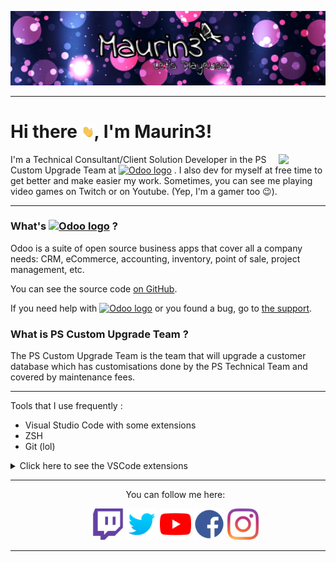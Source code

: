 ![banner](./images/banner.png)

---

# Hi there <img src="./images/hi.gif" width="20"/>, I'm Maurin3!

<img src="https://media.giphy.com/media/DDYvdi4RY5wze/giphy.gif" align="right" width="75"/>

I'm a Technical Consultant/Client Solution Developer in the PS Custom Upgrade Team at [![Odoo logo][2]][1] . I also dev for myself at free time to get better and make easier my work. Sometimes, you can see me playing video games on Twitch or on Youtube. (Yep, I'm a gamer too 😉).

---

### What's [![Odoo logo][2]][1] ?

Odoo is a suite of open source business apps that cover all a company needs: CRM, eCommerce, accounting, inventory, point of sale, project management, etc.

You can see the source code [on GitHub](https://github.com/odoo/odoo).

If you need help with [![Odoo logo][2]][1] or you found a bug, go to [the support](https://www.odoo.com/help).

### What is PS Custom Upgrade Team ?

The PS Custom Upgrade Team is the team that will upgrade a customer database which has customisations done by the PS Technical Team and covered by maintenance fees.

---

Tools that I use frequently :
* Visual Studio Code with some extensions
* ZSH
* Git (lol)


<details><summary>Click here to see the VSCode extensions</summary><p>

  - Git graph
  - Python
  - Markdown Preview Github Styling
  - TODO Highlight
  - XML Tools
  - Auto Close Tag
  - Auto Rename Tag
  - Rainbow CSV

</p></details>

---

<ul align="center">
    <p align="center">You can follow me here: </p>
    <a href="https://www.twitch.tv/maurin3"><img alt="Twitch" src="./images/twitch_logo.png" height="50"/></a>
    <a href="https://twitter.com/Maurin3_1994"><img alt="Twitter" src="./images/twitter_logo.png" height="50"/></a>
    <a href="https://www.youtube.com/c/Maurin3"><img alt="Youtube" src="./images/youtube_logo.png" height="50"/></a>
    <a href="https://www.facebook.com/Maurin3YT"><img alt="Facebook" src="./images/facebook_logo.png" height="50"/></a>
    <a href="https://www.instagram.com/maurin3_1994"><img alt="Instagram" src="./images/instagram_logo.png" height="50"/></a>
</ul>

[1]: http://www.odoo.com
[2]: https://odoocdn.com/openerp_website/static/src/img/assets/png/odoo_logo_tiny.png

---
